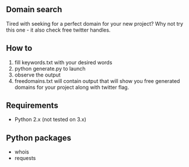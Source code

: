 Domain search
---------------
Tired with seeking for a perfect domain for your new project?
Why not try this one - it also check free twitter handles.

How to
------
1. fill keywords.txt with your desired words
2. python generate.py to launch
3. observe the output
4. freedomains.txt will contain output that will show you free generated domains for your project along with twitter flag.

Requirements
------------
- Python 2.x (not tested on 3.x)

Python packages
---------------
- whois
- requests

